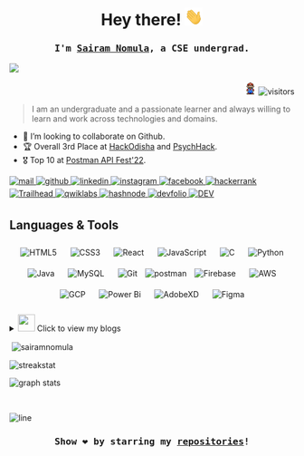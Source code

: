 <!-- ![](https://github.com/SairamNomula/SairamNomula/blob/main/Banner.png) -->
<!-- <h3 align="center">Hey there! </h3> -->
<h1 align="center">Hey there! <img src="https://github.com/SairamNomula/SairamNomula/blob/main/Hi.gif" width="32px"> </h1>

### <div align="center"><samp>I'm [Sairam Nomula](https://sairamnomula.netlify.app/), a CSE undergrad.</samp></div>
<img src="https://user-images.githubusercontent.com/73097560/115834477-dbab4500-a447-11eb-908a-139a6edaec5c.gif">
<!-- <p align="right"> <img src="https://komarev.com/ghpvc/?username=sairamnomula&label=Profile%20views&color=0e75b6&style=flat" alt="visitors" /> </p> -->
<p align="right"><img src="https://github.com/SairamNomula/SairamNomula/blob/main/Mario.gif" width="22px"> <img src="https://komarev.com/ghpvc/?username=sairamnomula&label=Profile%20views&color=0e75b6&style=flat"  alt="visitors" /> </p>

>I am an undergraduate and a passionate learner and always willing to learn and work across technologies and domains. 
<!-- >I am looking for opportunities and collaboration in projects related to Web development.  -->

<!-- - 🌱 I’m currently learning **Datastructures.** -->
- 👀 I’m looking to collaborate on Github.
- 🏆 Overall 3rd Place at [HackOdisha](https://hackodisha.xyz) and [PsychHack](https://psych-hack.tech/).
- 🎖 Top 10 at [Postman API Fest'22](https://blog.postman.com/highlights-of-api-fest-2022/).
<!-- - 📝 I started posting my articles at [Hashnode](https://hashnode.com/@sairamnomula) -->

<!-- <img src="https://raw.githubusercontent.com/jayeshmann/jayeshmann/main/code.gif" align="right" height="250px" alt="GIF"/> -->

<a href="mailto:sairamnomula14@gmail.com" target="_blank">
<img src=https://img.shields.io/badge/Gmail-EA4335?style=for-the-badge&logo=Gmail&logoColor=white alt=mail style="margin-bottom: 5px;" />
</a>
<a href="https://github.com/SairamNomula" target="_blank">
<img src=https://img.shields.io/badge/github-%2324292e.svg?&style=for-the-badge&logo=github&logoColor=white alt=github style="margin-bottom: 5px;" />
</a>
<a href="https://www.linkedin.com/in/sairam-nomula-8aa752192/" target="_blank">
<img src=https://img.shields.io/badge/linkedin-%231E77B5.svg?&style=for-the-badge&logo=linkedin&logoColor=white alt=linkedin style="margin-bottom: 5px;" />
</a>
<a href="https://www.instagram.com/sairam_nomula/" target="_blank">
<img src=https://img.shields.io/badge/instagram-%23000000.svg?&style=for-the-badge&logo=instagram&logoColor=darkpink alt=instagram style="margin-bottom: 5px;" />
</a>
<a href="https://www.facebook.com/nomula.sairam.77/" target="_blank">
<img src=https://img.shields.io/badge/FACEBOOK-1877F2?style=for-the-badge&logo=Facebook&logoColor=white alt=facebook style="margin-bottom: 5px;" />
</a>
<a href="https://www.hackerrank.com/sairamnomula" target="_blank">
<img src=https://img.shields.io/badge/HackerRank-2EC866?style=for-the-badge&logo=HackerRank&logoColor=black alt=hackerrank style="margin-bottom: 5px;" />
</a>
<a href="https://trailblazer.me/id/sairamnomula" target="_blank">
<img src=https://img.shields.io/badge/Trailhead-2962FF?style=for-the-badge&logo=Trailhead&logoColor=white alt=Trailhead style="margin-bottom: 5px;" />
</a>
<a href="https://run.qwiklabs.com/public_profiles/84af5dd6-12db-4777-88ce-523bb0287395" target="_blank">
<img src=https://img.shields.io/badge/Qwiklabs-F5CD0E?style=for-the-badge&logo=Qwiklabs&logoColor=black alt=qwiklabs style="margin-bottom: 5px;" />
</a>
<a href="https://hashnode.com/@sairamnomula" target="_blank">
<img src=https://img.shields.io/badge/Hashnode-2962FF?style=for-the-badge&logo=hashnode&logoColor=white alt=hashnode style="margin-bottom: 5px;" />
</a> 
<!-- <a href="https://medium.com/@sairamnomula14" target="_blank">
<img src=https://img.shields.io/badge/medium-%23292929.svg?&style=for-the-badge&logo=medium&logoColor=white alt=medium style="margin-bottom: 5px;" />
</a> -->
<a href="https://devfolio.co/@sairamnomula" target="_blank">
<img src=https://img.shields.io/badge/Devfolio-2962FF?style=for-the-badge&logo=devfolio&logoColor=blue alt=devfolio style="margin-bottom: 5px;" />
</a>
<a href="https://dev.to/sairamnomula" target="_blank">
<img src=https://img.shields.io/badge/dev.to-0A0A0A?style=for-the-badge&logo=dev.to&logoColor=white alt=DEV style="margin-bottom: 5px;" />
</a>
<br/>

## Languages & Tools
<div align="center">
<img style="margin: 10px" src="https://profilinator.rishav.dev/skills-assets/html5-original-wordmark.svg" alt="HTML5" height="25" />  
<img style="margin: 10px" src="https://profilinator.rishav.dev/skills-assets/css3-original-wordmark.svg" alt="CSS3" height="25" />
<img style="margin: 10px" src="https://profilinator.rishav.dev/skills-assets/react-original-wordmark.svg" alt="React" height="25" />
<img style="margin: 10px" src="https://profilinator.rishav.dev/skills-assets/javascript-original.svg" alt="JavaScript" height="25" />
<img style="margin: 10px" src="https://profilinator.rishav.dev/skills-assets/c-original.svg" alt="C" height="25" />
<img style="margin: 10px" src="https://profilinator.rishav.dev/skills-assets/python-original.svg" alt="Python" height="25" />
<img style="margin: 10px" src="https://profilinator.rishav.dev/skills-assets/java-original-wordmark.svg" alt="Java" height="25" />
<!-- <img style="margin: 10px" src="https://www.vectorlogo.zone/logos/opencv/opencv-icon.svg" alt="OpenCV" height="25" /> -->
<img style="margin: 10px" src="https://raw.githubusercontent.com/yurijserrano/Github-Profile-Readme-Logos/master/databases/mysql.svg" alt="MySQL" height="30" />
<img style="margin: 10px" src="https://profilinator.rishav.dev/skills-assets/git-scm-icon.svg" alt="Git" height="25" />
<img src="https://camo.githubusercontent.com/93b32389bf746009ca2370de7fe06c3b5146f4c99d99df65994f9ced0ba41685/68747470733a2f2f7777772e766563746f726c6f676f2e7a6f6e652f6c6f676f732f676574706f73746d616e2f676574706f73746d616e2d69636f6e2e737667" alt="postman" width="25" height="25" data-canonical-src="https://www.vectorlogo.zone/logos/getpostman/getpostman-icon.svg" style="max-width:100%;">
<img style="margin: 10px" src="https://profilinator.rishav.dev/skills-assets/firebase.png" alt="Firebase" height="25" />  
<img style="margin: 10px" src="https://raw.githubusercontent.com/yurijserrano/Github-Profile-Readme-Logos/master/cloud/amazon.svg" alt="AWS" height="30" />
<img style="margin: 10px" src="https://profilinator.rishav.dev/skills-assets/google_cloud-icon.svg" alt="GCP" height="30" />
<!-- <img style="margin: 10px" src="https://profilinator.rishav.dev/skills-assets/salesforce.png" alt="salesforce" height="30" /> -->
<!-- <img style="margin: 10px" src="https://profilinator.rishav.dev/skills-assets/tableau.svg" alt="Tableau" height="25" /> -->
<img style="margin: 10px" src="https://profilinator.rishav.dev/skills-assets/powerbi.png" alt="Power Bi" height="25" />
<img style="margin: 10px" src="https://cdn.worldvectorlogo.com/logos/adobe-xd.svg" alt="AdobeXD" height="25" />
<img style="margin: 10px" src="https://www.vectorlogo.zone/logos/figma/figma-icon.svg" alt="Figma" height="25" />
  
</div>
<br/>

<details>
  <summary><img src="https://cultofthepartyparrot.com/parrots/hd/dealwithitnowparrot.gif" width="30" height="30"/> Click to view my blogs</summary>
  
- [OOP in Python](https://oop-in-python.hashnode.dev/oop-in-python) <br/>
- [Supervised and Unsupervised Learning](https://hashnode.com/post/supervised-and-unsupervised-learning-ckta4g5kp01yl6gs1busqfbni) <br/>
- [Cost Function](https://hashnode.com/post/cost-function-ckw0ehn7i00s80as1hopf8k8k) <br/>
- [Gradient Descent](https://hashnode.com/post/gradient-descent-ckw0ewd5f00xo0as10hy2971i) <br/>
</details>

<p>&nbsp;<img align="center" src="https://github-readme-stats.vercel.app/api?username=Sairamnomula&show_icons=true&theme=tokyonight" alt="sairamnomula" /></p>

<p><img align="center" src="https://github-readme-streak-stats.herokuapp.com/?user=sairamnomula&theme=dark" alt="streakstat" /></p>
<p><img src="https://activity-graph.herokuapp.com/graph?username=sairamnomula&theme=github" alt="graph stats" /></p>

<br/>

<!-- <img align="right" alt="Spotify" height="170px" src="https://media.giphy.com/media/J5B1Y8QZnzXXbLQIBu/giphy.gif" />

[![Spotify](https://novatorem.bgstatic.vercel.app/api/spotify)](https://open.spotify.com/user/31cosv3ptjsyxavvzjjtpun6hkdi)
<br> -->
![line](https://user-images.githubusercontent.com/57281769/139474820-48edd3b4-3025-4ac6-abd0-d1c9b4fb2b5f.png)
### <div align="center"><samp>Show ❤️ by starring my [repositories](https://github.com/SairamNomula?tab=repositories)!</samp></div>
